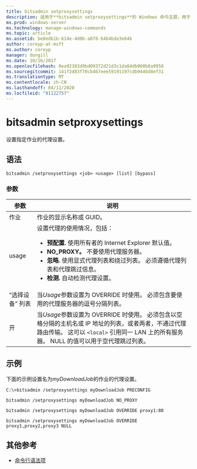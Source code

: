 ```yaml
---
title: bitsadmin setproxysettings
description: 适用于**bitsadmin setproxysettings**的 Windows 命令主题，用于设置指定作业的代理设置。
ms.prod: windows-server
ms.technology: manage-windows-commands
ms.topic: article
ms.assetid: be8edb1b-614e-4d0b-a8f8-64b4bde3e64b
author: coreyp-at-msft
ms.author: coreyp
manager: dongill
ms.date: 10/16/2017
ms.openlocfilehash: 0ea92383d9bd09372d21d3c1da84db060b0a9958
ms.sourcegitcommit: 141f2d83f70cb467eee59191197cdb9446d8ef31
ms.translationtype: MT
ms.contentlocale: zh-CN
ms.lasthandoff: 04/11/2020
ms.locfileid: "81122757"
---
```

# <a name="bitsadmin-setproxysettings"></a>bitsadmin setproxysettings

设置指定作业的代理设置。

## <a name="syntax"></a>语法

```
bitsadmin /setproxysettings <job> <usage> [list] [bypass]
```

### <a name="parameters"></a>参数

| 参数 | 说明 |
| --------- | ----------- |
| 作业 | 作业的显示名称或 GUID。 |
| usage | 设置代理的使用情况，包括：<ul><li>**预配置.** 使用所有者的 Internet Explorer 默认值。</li><li>**NO_PROXY。** 不要使用代理服务器。</li><li>**忽略.** 使用显式代理列表和绕过列表。 必须遵循代理列表和代理跳过信息。</li><li>**检测.** 自动检测代理设置。</li></ul> |
| “选择设备” 列表 | 当*Usage*参数设置为 OVERRIDE 时使用。 必须包含要使用的代理服务器的逗号分隔列表。 |
| 开 | 当*Usage*参数设置为 OVERRIDE 时使用。 必须包含以空格分隔的主机名或 IP 地址的列表，或者两者，不通过代理路由传输。 这可以 `<local>` 引用同一 LAN 上的所有服务器。 NULL 的值可以用于空代理跳过列表。 |

## <a name="examples"></a>示例

下面的示例设置名为*myDownloadJob*的作业的代理设置。

```
C:\>bitsadmin /setproxysettings myDownloadJob PRECONFIG
```

```
bitsadmin /setproxysettings myDownloadJob NO_PROXY
```
```
bitsadmin /setproxysettings myDownloadJob OVERRIDE proxy1:80
```

```
bitsadmin /setproxysettings myDownloadJob OVERRIDE proxy1,proxy2,proxy3 NULL
```

## <a name="additional-references"></a>其他参考

- [命令行语法项](command-line-syntax-key.md)